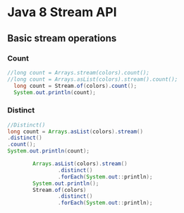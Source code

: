 # Java 8 Stream API

## Basic stream operations

### Count

``` Java
//long count = Arrays.stream(colors).count();
//long count = Arrays.asList(colors).stream().count();
  long count = Stream.of(colors).count();
  System.out.println(count);
```

### Distinct

``` Java
//Distinct()
long count = Arrays.asList(colors).stream()
.distinct()
.count();
System.out.println(count);

        Arrays.asList(colors).stream()
                .distinct()
                .forEach(System.out::println);
        System.out.println();
        Stream.of(colors)
                .distinct()
                .forEach(System.out::println);
```


